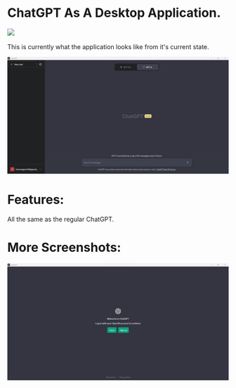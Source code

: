 # ChatGPT As A Desktop Application.
<img src="ChatGPT Logo.ico">

This is currently what the application looks like from it's current state.

<img src="ChatGPT Desktop Application Main Image .png">

# Features:
All the same as the regular ChatGPT. 
# More Screenshots:
<img src="ChatGPT Desktop Application Login Image .png">
